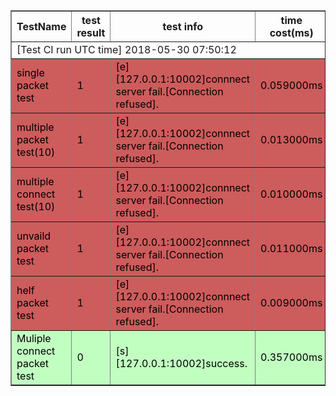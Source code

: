 <table border="1" cellpadding="10">
   <tr>
     <th>TestName</th>
     <th>test result</th>
 	<th>test info</th>
 	<th>time cost(ms)</th>
   </tr>
    <tr>
      <td colspan="4">[Test CI run UTC time] 2018-05-30 07:50:12</td>
    </tr>
   <tr style="background-color:#CD5C5C;color:Black;">
<td>single packet test</td>
<td>1</td>
<td>[e][127.0.0.1:10002]connnect server fail.[Connection refused].</td>
<td>0.059000ms</td>
<tr style="background-color:#CD5C5C;color:Black;">
<td>multiple packet test(10)</td>
<td>1</td>
<td>[e][127.0.0.1:10002]connnect server fail.[Connection refused].</td>
<td>0.013000ms</td>
<tr style="background-color:#CD5C5C;color:Black;">
<td>multiple connect test(10)</td>
<td>1</td>
<td>[e][127.0.0.1:10002]connnect server fail.[Connection refused].</td>
<td>0.010000ms</td>
<tr style="background-color:#CD5C5C;color:Black;">
<td>unvaild packet test</td>
<td>1</td>
<td>[e][127.0.0.1:10002]connnect server fail.[Connection refused].</td>
<td>0.011000ms</td>
<tr style="background-color:#CD5C5C;color:Black;">
<td>helf packet test</td>
<td>1</td>
<td>[e][127.0.0.1:10002]connnect server fail.[Connection refused].</td>
<td>0.009000ms</td>
<tr style="background-color:#C1FFC1;color:Black;">
<td>Muliple connect packet test</td>
<td>0</td>
<td>[s][127.0.0.1:10002]success.</td>
<td>0.357000ms</td>
 </table>

